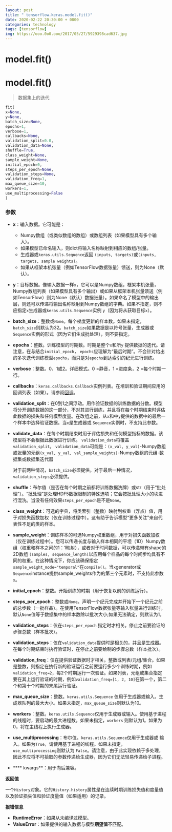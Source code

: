```yaml
---
layout: post
title: " tensorflow.keras.model.fit()"
date: 2020-02-22 20:30:00 + 0800
categories: technology
tags: [tensorflow]
img: https://ooo.0o0.ooo/2017/05/27/5929398cad637.jpg
---
```


# model.fit()

# model.fit()

> 数据集上的迭代

```python
fit(
x=None, 
y=None, 
batch_size=None, 
epochs=1, 
verbose=1, 
callbacks=None, 
validation_split=0.0, 
validation_data=None, 
shuffle=True, 
class_weight=None, 
sample_weight=None, 
initial_epoch=0, 
steps_per_epoch=None, 
validation_steps=None, 
validation_freq=1, 
max_queue_size=10, 
workers=1, 
use_multiprocessing=False
)
```

### 参数

-   **x**：输入数据。它可能是：
    
    -   Numpy数组（或类似数组的数组）或数组列表（如果模型具有多个输入）。
    -   如果模型已命名输入，则dict将输入名称映射到相应的数组/张量。
    -   生成器或`keras.utils.Sequence`返回 `(inputs, targets)`或`(inputs, targets, sample weights)`。
    -   如果从框架本机张量（例如TensorFlow数据张量）馈送，则为None（默认）。
-   **y**：目标数据。像输入数据一样`x`，它可以是Numpy数组，框架本机张量，Numpy数组列表（如果模型具有多个输出）或如果从框架本机张量馈送（例如TensorFlow）则为None（默认）数据张量）。如果命名了模型中的输出层，则还可以传递将输出名称映射到Numpy数组的字典。如果不指定，则不应指定`x`生成器或`keras.utils.Sequence`实例 `y`（因为将从获取目标`x`）。
    
-   **batch_size**：整数或`None`。每个梯度更新的样本数。如果未指定，`batch_size`则默认为32。`batch_size`如果数据是以符号张量，生成器或`Sequence`实例的形式（因为它们生成批处理），则不要指定。
    
-   **epochs**：整数。训练模型的时期数。时期是整个`x`和所`y` 提供数据的迭代。请注意，在与结合`initial_epoch`， `epochs`应理解为“最后时期”。不会针对给出的多次迭代训练模型`epochs`，而只是对`epochs`到达索引的纪元进行训练。
    
-   **verbose**：整数。0、1或2。详细模式。0 =静音，1 =进度条，2 =每个时期一行。
    
-   **callbacks**：`keras.callbacks.Callback`实例列表。在培训和验证期间应用的回调列表（如果）。请参阅[回调](https://keras.io/callbacks)。
    
-   **validation_split**：在0到1之间浮动。用作验证数据的训练数据的分数。模型将分开训练数据的这一部分，不对其进行训练，并且将在每个时期结束时评估此数据的损失和任何模型度量。在改组之前，从`x`和中`y`提供的数据中的最后一个样本中选择验证数据。当`x`是生成器或 `Sequence`实例时，不支持此参数。
    
-   **validate_data**：在每个时期结束时用于评估损失和任何模型指标的数据。该模型将不会根据此数据进行训练。 `validation_data`将覆盖`validation_split`。 `validation_data`可能是：`(x_val, y_val)`-Numpy数组或张量的元组`(x_val, y_val, val_sample_weights)`-Numpy数组的元组-数据集或数据集迭代器
    
    对于前两种情况，`batch_size`必须提供。对于最后一种情况，`validation_steps`必须提供。
    
-   **shuffle**：布尔值（是否在每个时期之前都将训练数据洗牌）或str（用于“批处理”）。“批处理”是处理HDF5数据限制的特殊选项；它会按批处理大小的块进行混洗。当没有任何效果`steps_per_epoch`是不是`None`。
    
-   **class_weight**：可选的字典，将类索引（整数）映射到权重（浮点）值，用于对损失函数加权（仅在训练过程中）。这有助于告诉模型“更多关注”来自代表性不足的类的样本。
    
-   **sample_weight**：训练样本的可选Numpy权重数组，用于对损失函数加权（仅在训练过程中）。您可以传递长度与输入样本相同的平坦（1D）Numpy数组（权重和样本之间的1：1映射），或者对于时间数据，可以传递带有shape的2D数组 `(samples, sequence_length)`以应用每个样品的每个时间步均具有不同的权重。在这种情况下，你应该确保指定 `sample_weight_mode="temporal"`在`compile()`。当`x`generator或`Sequence`instance提供sample_weights作为的第三个元素时，不支持此参数`x`。
    
-   **initial_epoch**：整数。开始训练的时期（用于恢复以前的训练运行）。
    
-   **steps_per_epoch**：整数或`None`。声明一个纪元完成并开始下一个纪元之前的总步数（一批样品）。在使用TensorFlow数据张量等输入张量进行训练时，默认`None`值等于数据集中的样本数除以批次大小;如果无法确定，则默认为1。
    
-   **validation_steps**：仅在`steps_per_epoch` 指定时才相关。停止之前要验证的步骤总数（样本批次）。
    
-   **validation_steps**：仅在`validation_data`提供时是相关的，并且是生成器。在每个时期结束时执行验证时，在停止之前要绘制的步骤总数（样本批次）。
    
-   **validation_freq**：仅在提供验证数据时才相关。整数或列表/元组/集合。如果是整数，则指定在执行新的验证运行之前要运行多少个训练时期，例如 `validation_freq=2`，每2个时期运行一次验证。如果列表，元组或集合指定要在其上运行验证的时期，例如`validation_freq=[1, 2, 10]`在第一个，第二个和第十个时期的末尾运行验证。
    
-   **max_queue_size**：整数。`keras.utils.Sequence` 仅用于生成器或输入。生成器队列的最大大小。如果未指定，`max_queue_size`则默认为10。
    
-   **workers**：整数。`keras.utils.Sequence`仅用于生成器或输入。使用基于进程的线程时，要启动的最大进程数。如果未指定，`workers` 则默认为1。如果为0，将在主线程上执行生成器。
    
-   **use_multiprocessing**：布尔值。`keras.utils.Sequence`仅用于生成器或 输入。如果为`True`，请使用基于进程的线程。如果未指定，`use_multiprocessing`则默认为 `False`。请注意，由于此实现依赖于多处理，因此不应将不可拾取的参数传递给生成器，因为它们无法轻易传递给子进程。
    
-   **** kwargs**：用于向后兼容。
    

**返回值**

一个`History`对象。它的`History.history`属性是在连续时期训练损失值和度量值以及验证损失值和验证度量值（如果适用）的记录​​。

**报错信息**

-   **RuntimeError**：如果从未编译过模型。
-   **ValueError**：如果提供的输入数据与模型**期望值**不匹配。
